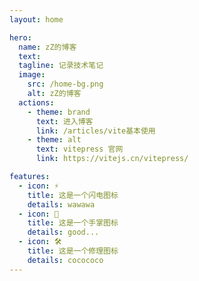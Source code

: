 ```yaml
---
layout: home

hero:
  name: zZ的博客
  text: 
  tagline: 记录技术笔记
  image:
    src: /home-bg.png
    alt: zZ的博客
  actions:
    - theme: brand
      text: 进入博客
      link: /articles/vite基本使用
    - theme: alt
      text: vitepress 官网
      link: https://vitejs.cn/vitepress/

features:
  - icon: ⚡️
    title: 这是一个闪电图标
    details: wawawa
  - icon: 🖖
    title: 这是一个手掌图标
    details: good...
  - icon: 🛠️
    title: 这是一个修理图标
    details: cocococo
---
```




